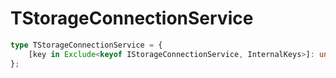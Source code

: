 # TStorageConnectionService

```ts
type TStorageConnectionService = {
    [key in Exclude<keyof IStorageConnectionService, InternalKeys>]: unknown;
};
```


